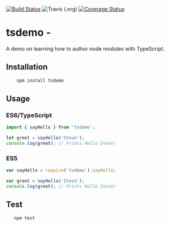 [![Build Status](https://travis-ci.com/steveesamson/tsdemo.svg?branch=master)](https://travis-ci.com/steveesamson/tsdemo)
![Travis (.org)](https://img.shields.io/travis/steveesamson/tsdemo?style=plastic)
[![Coverage Status](https://coveralls.io/repos/github/steveesamson/tsdemo/badge.svg?branch=master)](https://coveralls.io/github/steveesamson/tsdemo?branch=master)

# tsdemo -

A demo on learning how to author node modules with TypeScript.

## Installation

```bash
	npm install tsdemo
```

## Usage

### ES6/TypeScript

```javascript
import { sayHello } from 'tsdemo';

let greet = sayHello('Steve');
console.log(greet); // Prints Hello Steve!
```

### ES5

```javascript
var sayHello = require('tsdemo').sayHello;

var greet = sayHello('Steve');
console.log(greet); // Prints Hello Steve!
```

## Test

```bash
   npm test
```
